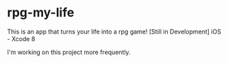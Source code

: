 # rpg-my-life
This is an app that turns your life into a rpg game! [Still in Development] iOS - Xcode 8

I'm working on this project more frequently.
